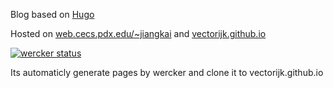 Blog based on [Hugo](http://gohugo.io)

Hosted on [web.cecs.pdx.edu/~jiangkai](http://web.cecs.pdx.edu/~jiangkai) and [vectorijk.github.io](http://vectorijk.github.io)

[![wercker status](https://app.wercker.com/status/349b75a11d9a95c00603e6d051f3a440/m "wercker status")](https://app.wercker.com/project/bykey/349b75a11d9a95c00603e6d051f3a440)

Its automaticly generate pages by wercker and clone it to vectorijk.github.io
